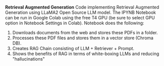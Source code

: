 **Retrieval Augmented Generation**
Code implementing Retrieval Augmented Generation using LLaMA2 Open Source LLM model.
The IPYNB Notebook can be run in Google Colab using the free T4 GPU (be sure to select GPU option in Notebook Settings in Colab). Notebook does the following:
1. Downloads documents from the web and stores these PDFs in a folder.
2. Processes these PDF files and stores them in a vector store (Chroma DB).
3. Creates RAG Chain consisting of LLM + Retriever + Prompt.
4. Shows the benefits of RAG in terms of white-boxing LLMs and reducing "hallucinations"
